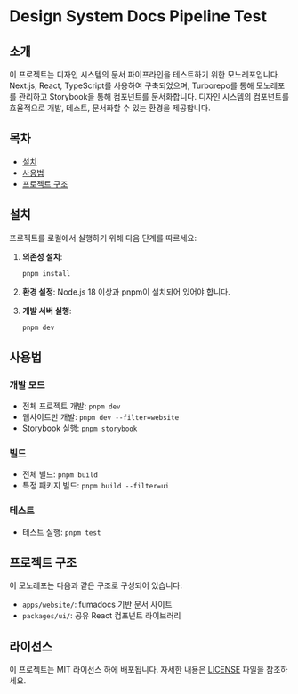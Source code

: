 # Design System Docs Pipeline Test

## 소개

이 프로젝트는 디자인 시스템의 문서 파이프라인을 테스트하기 위한 모노레포입니다. Next.js, React, TypeScript를 사용하여 구축되었으며, Turborepo를 통해 모노레포를 관리하고 Storybook을 통해 컴포넌트를 문서화합니다. 디자인 시스템의 컴포넌트를 효율적으로 개발, 테스트, 문서화할 수 있는 환경을 제공합니다.

## 목차

- [설치](#설치)
- [사용법](#사용법)
- [프로젝트 구조](#프로젝트-구조)

## 설치

프로젝트를 로컬에서 실행하기 위해 다음 단계를 따르세요:

1. **의존성 설치**:

   ```sh
   pnpm install
   ```

2. **환경 설정**:
   Node.js 18 이상과 pnpm이 설치되어 있어야 합니다.

3. **개발 서버 실행**:
   ```sh
   pnpm dev
   ```

## 사용법

### 개발 모드

- 전체 프로젝트 개발: `pnpm dev`
- 웹사이트만 개발: `pnpm dev --filter=website`
- Storybook 실행: `pnpm storybook`

### 빌드

- 전체 빌드: `pnpm build`
- 특정 패키지 빌드: `pnpm build --filter=ui`

### 테스트

- 테스트 실행: `pnpm test`

## 프로젝트 구조

이 모노레포는 다음과 같은 구조로 구성되어 있습니다:

- `apps/website/`: fumadocs 기반 문서 사이트
- `packages/ui/`: 공유 React 컴포넌트 라이브러리

## 라이선스

이 프로젝트는 MIT 라이선스 하에 배포됩니다. 자세한 내용은 [LICENSE](LICENSE) 파일을 참조하세요.
